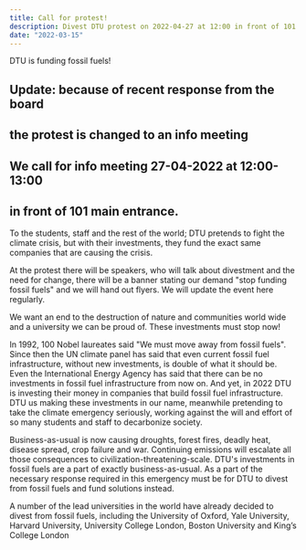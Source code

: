 ```yaml
---
title: Call for protest!
description: Divest DTU protest on 2022-04-27 at 12:00 in front of 101 main entrance
date: "2022-03-15"
---
```


DTU is funding fossil fuels!

## Update: because of recent response from the board
## the protest is changed to an info meeting
## We call for info meeting 27-04-2022 at 12:00-13:00
## in front of 101 main entrance.

To the students, staff and the rest of the world; DTU pretends to fight the climate crisis, but with their investments, they fund the exact same companies that are causing the crisis.

At the protest there will be speakers, who will talk about divestment and the need for change, there will be a banner stating our demand "stop funding fossil fuels" and we will hand out flyers. We will update the event here regularly.

We want an end to the destruction of nature and communities world wide and a university we can be proud of. These investments must stop now!

In 1992, 100 Nobel laureates said "We must move away from fossil fuels". Since then the UN climate panel has said that even current fossil fuel infrastructure, without new investments, is double of what it should be. Even the International Energy Agency has said that there can be no investments in fossil fuel infrastructure from now on.
And yet, in 2022 DTU is investing their money in companies that build fossil fuel infrastructure. DTU us making these investments in our name, meanwhile pretending to take the climate emergency seriously, working against the will and effort of so many students and staff to decarbonize society.

Business-as-usual is now causing droughts, forest fires, deadly heat, disease spread, crop failure and war.
Continuing emissions will escalate all those consequences to civilization-threatening-scale.
DTU's investments in fossil fuels are a part of exactly business-as-usual. As a part of the necessary response required in this emergency must be for DTU to divest from fossil fuels and fund solutions instead.

A number of the lead universities in the world have already decided to divest from fossil fuels, including the University of Oxford, Yale University, Harvard University, University College London, Boston University and King’s College London

